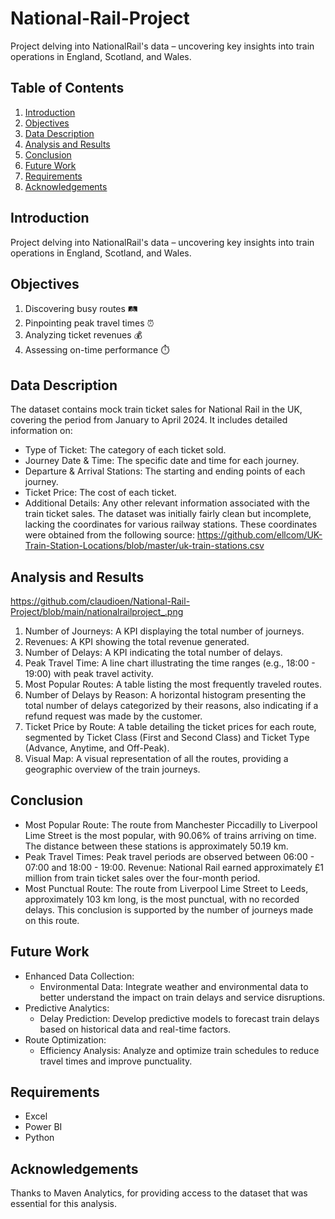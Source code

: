# National-Rail-Project
Project delving into NationalRail's data – uncovering key insights into train operations in England, Scotland, and Wales.

## Table of Contents
1. [Introduction](https://github.com/claudioen/National-Rail-Project?tab=readme-ov-file#introduction)
2. [Objectives](https://github.com/claudioen/National-Rail-Project?tab=readme-ov-file#objectives)
3. [Data Description](https://github.com/claudioen/National-Rail-Project?tab=readme-ov-file#data-description)
4. [Analysis and Results](https://github.com/claudioen/National-Rail-Project?tab=readme-ov-file#analysis-and-results)
5. [Conclusion](https://github.com/claudioen/National-Rail-Project?tab=readme-ov-file#conclusion)
6. [Future Work](https://github.com/claudioen/National-Rail-Project?tab=readme-ov-file#future-work)
7. [Requirements](https://github.com/claudioen/National-Rail-Project?tab=readme-ov-file#requirements)
8. [Acknowledgements](https://github.com/claudioen/National-Rail-Project?tab=readme-ov-file#acknowledgements)


## Introduction
Project delving into NationalRail's data – uncovering key insights into train operations in England, Scotland, and Wales.

## Objectives
1. Discovering busy routes 🛤️
2. Pinpointing peak travel times ⏰
3. Analyzing ticket revenues 💰
4. Assessing on-time performance ⏱️

## Data Description
The dataset contains mock train ticket sales for National Rail in the UK, covering the period from January to April 2024. It includes detailed information on:
* Type of Ticket: The category of each ticket sold.
* Journey Date & Time: The specific date and time for each journey.
* Departure & Arrival Stations: The starting and ending points of each journey.
* Ticket Price: The cost of each ticket.
* Additional Details: Any other relevant information associated with the train ticket sales.
The dataset was initially fairly clean but incomplete, lacking the coordinates for various railway stations.
These coordinates were obtained from the following source: https://github.com/ellcom/UK-Train-Station-Locations/blob/master/uk-train-stations.csv

## Analysis and Results
https://github.com/claudioen/National-Rail-Project/blob/main/nationalrailproject_.png
1. Number of Journeys: A KPI displaying the total number of journeys.
2. Revenues: A KPI showing the total revenue generated.
3. Number of Delays: A KPI indicating the total number of delays.
4. Peak Travel Time: A line chart illustrating the time ranges (e.g., 18:00 - 19:00) with peak travel activity.
5. Most Popular Routes: A table listing the most frequently traveled routes.
6. Number of Delays by Reason: A horizontal histogram presenting the total number of delays categorized by their reasons, also indicating if a refund request was made by the customer.
7. Ticket Price by Route: A table detailing the ticket prices for each route, segmented by Ticket Class (First and Second Class) and Ticket Type (Advance, Anytime, and Off-Peak).
8. Visual Map: A visual representation of all the routes, providing a geographic overview of the train journeys.


## Conclusion
* Most Popular Route: The route from Manchester Piccadilly to Liverpool Lime Street is the most popular, with 90.06% of trains arriving on time. The distance between these stations is approximately 50.19 km.
* Peak Travel Times: Peak travel periods are observed between 06:00 - 07:00 and 18:00 - 19:00.
Revenue: National Rail earned approximately £1 million from train ticket sales over the four-month period.
* Most Punctual Route: The route from Liverpool Lime Street to Leeds, approximately 103 km long, is the most punctual, with no recorded delays. This conclusion is supported by the number of journeys made on this route.

## Future Work
* Enhanced Data Collection:
    - Environmental Data: Integrate weather and environmental data to better understand the impact on train delays and service disruptions.
* Predictive Analytics:
    - Delay Prediction: Develop predictive models to forecast train delays based on historical data and real-time factors.
* Route Optimization:
    - Efficiency Analysis: Analyze and optimize train schedules to reduce travel times and improve punctuality.

## Requirements
- Excel
- Power BI
- Python

## Acknowledgements
Thanks to Maven Analytics, for providing access to the dataset that was essential for this analysis.
